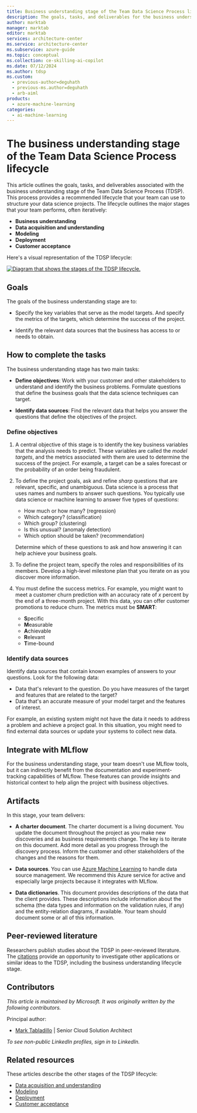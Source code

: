 ```yaml
---
title: Business understanding stage of the Team Data Science Process lifecycle
description: The goals, tasks, and deliverables for the business understanding stage of your data science projects in the Team Data Science Process.
author: marktab
manager: marktab
editor: marktab
services: architecture-center
ms.service: architecture-center
ms.subservice: azure-guide
ms.topic: conceptual
ms.collection: ce-skilling-ai-copilot
ms.date: 07/12/2024
ms.author: tdsp
ms.custom:
  - previous-author=deguhath
  - previous-ms.author=deguhath
  - arb-aiml
products:
  - azure-machine-learning
categories:
  - ai-machine-learning
---
```


# The business understanding stage of the Team Data Science Process lifecycle

This article outlines the goals, tasks, and deliverables associated with the business understanding stage of the Team Data Science Process (TDSP). This process provides a recommended lifecycle that your team can use to structure your data science projects. The lifecycle outlines the major stages that your team performs, often iteratively:

- **Business understanding**
- **Data acquisition and understanding**
- **Modeling**
- **Deployment**
- **Customer acceptance**

Here's a visual representation of the TDSP lifecycle:

[![Diagram that shows the stages of the TDSP lifecycle.](./media/lifecycle/tdsp-lifecycle2.png)](./media/lifecycle/tdsp-lifecycle2.png)

## Goals

The goals of the business understanding stage are to:

* Specify the key variables that serve as the model targets. And specify the metrics of the targets, which determine the success of the project.

* Identify the relevant data sources that the business has access to or needs to obtain.

## How to complete the tasks

The business understanding stage has two main tasks:

* **Define objectives**: Work with your customer and other stakeholders to understand and identify the business problems. Formulate questions that define the business goals that the data science techniques can target.

* **Identify data sources**: Find the relevant data that helps you answer the questions that define the objectives of the project.

### Define objectives

1. A central objective of this stage is to identify the key business variables that the analysis needs to predict. These variables are called the *model targets*, and the metrics associated with them are used to determine the success of the project. For example, a target can be a sales forecast or the probability of an order being fraudulent.

2. To define the project goals, ask and refine *sharp* questions that are relevant, specific, and unambiguous. Data science is a process that uses names and numbers to answer such questions. You typically use data science or machine learning to answer five types of questions:

   - How much or how many? (regression)
   - Which category? (classification)
   - Which group? (clustering)
   - Is this unusual? (anomaly detection)
   - Which option should be taken? (recommendation)

   Determine which of these questions to ask and how answering it can help achieve your business goals.

3. To define the project team, specify the roles and responsibilities of its members. Develop a high-level milestone plan that you iterate on as you discover more information.

4. You must define the success metrics. For example, you might want to meet a customer churn prediction with an accuracy rate of *x* percent by the end of a three-month project. With this data, you can offer customer promotions to reduce churn. The metrics must be **SMART**:

   - **S**pecific
   - **M**easurable
   - **A**chievable
   - **R**elevant
   - **T**ime-bound

### Identify data sources

Identify data sources that contain known examples of answers to your questions. Look for the following data:

* Data that's relevant to the question. Do you have measures of the target and features that are related to the target?
* Data that's an accurate measure of your model target and the features of interest.

For example, an existing system might not have the data it needs to address a problem and achieve a project goal. In this situation, you might need to find external data sources or update your systems to collect new data.

## Integrate with MLflow

For the business understanding stage, your team doesn't use MLflow tools, but it can indirectly benefit from the documentation and experiment-tracking capabilities of MLflow. These features can provide insights and historical context to help align the project with business objectives.

## Artifacts

In this stage, your team delivers:

* **A charter document**. The charter document is a living document. You update the document throughout the project as you make new discoveries and as business requirements change. The key is to iterate on this document. Add more detail as you progress through the discovery process. Inform the customer and other stakeholders of the changes and the reasons for them.

* **Data sources**. You can use [Azure Machine Learning](/azure/machine-learning/concept-data) to handle data source management. We recommend this Azure service for active and especially large projects because it integrates with MLflow.
* **Data dictionaries**. This document provides descriptions of the data that the client provides. These descriptions include information about the schema (the data types and information on the validation rules, if any) and the entity-relation diagrams, if available. Your team should document some or all of this information.

## Peer-reviewed literature

Researchers publish studies about the TDSP in peer-reviewed literature. The [citations](/azure/architecture/data-science-process/lifecycle#peer-reviewed-citations) provide an opportunity to investigate other applications or similar ideas to the TDSP, including the business understanding lifecycle stage.

## Contributors

*This article is maintained by Microsoft. It was originally written by the following contributors.*

Principal author:

 - [Mark Tabladillo](https://www.linkedin.com/in/marktab) | Senior Cloud Solution Architect

*To see non-public LinkedIn profiles, sign in to LinkedIn.*

## Related resources

These articles describe the other stages of the TDSP lifecycle:

- [Data acquisition and understanding](lifecycle-data.md)
- [Modeling](lifecycle-modeling.md)
- [Deployment](lifecycle-deployment.md)
- [Customer acceptance](lifecycle-acceptance.md)
